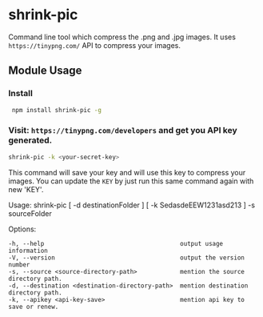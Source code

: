 # shrink-pic 
Command line tool which compress the .png and .jpg images. It uses `https://tinypng.com/` API to compress your images.

## Module Usage 

### Install
```sh
 npm install shrink-pic -g
 ```
 
### Visit: `https://tinypng.com/developers` and get you API key generated.
```sh 
shrink-pic -k <your-secret-key>
 ```
This command will save your key and will use this key to compress your images. You can update the `KEY` by just run this same command again with new 'KEY'.

 Usage: shrink-pic [ -d destinationFolder ] [ -k SedasdeEEW1231asd213 ] -s sourceFolder

  Options:

    -h, --help                                      output usage information
    -V, --version                                   output the version number
    -s, --source <source-directory-path>            mention the source directory path.
    -d, --destination <destination-directory-path>  mention destination directory path.
    -k, --apikey <api-key-save>                     mention api key to save or renew.

